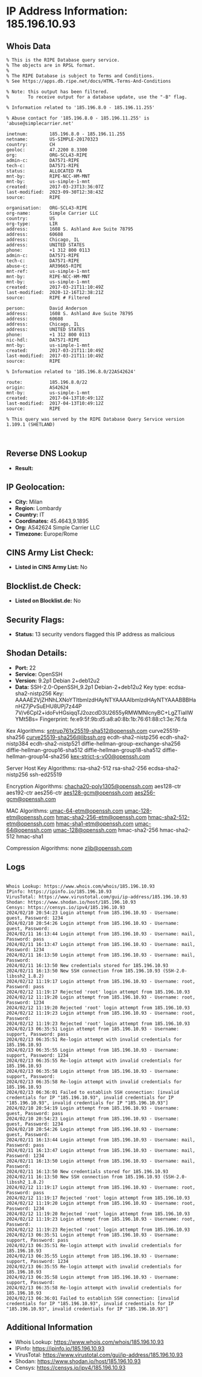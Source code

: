 # IP Address Information: 185.196.10.93

## Whois Data
```
% This is the RIPE Database query service.
% The objects are in RPSL format.
%
% The RIPE Database is subject to Terms and Conditions.
% See https://apps.db.ripe.net/docs/HTML-Terms-And-Conditions

% Note: this output has been filtered.
%       To receive output for a database update, use the "-B" flag.

% Information related to '185.196.8.0 - 185.196.11.255'

% Abuse contact for '185.196.8.0 - 185.196.11.255' is 'abuse@simplecarrier.net'

inetnum:        185.196.8.0 - 185.196.11.255
netname:        US-SIMPLE-20170323
country:        CH
geoloc:         47.2200 8.3300
org:            ORG-SCL43-RIPE
admin-c:        DA7571-RIPE
tech-c:         DA7571-RIPE
status:         ALLOCATED PA
mnt-by:         RIPE-NCC-HM-MNT
mnt-by:         us-simple-1-mnt
created:        2017-03-23T13:36:07Z
last-modified:  2023-09-30T12:38:43Z
source:         RIPE

organisation:   ORG-SCL43-RIPE
org-name:       Simple Carrier LLC
country:        US
org-type:       LIR
address:        1608 S. Ashland Ave Suite 78795
address:        60608
address:        Chicago, IL
address:        UNITED STATES
phone:          +1 312 800 0113
admin-c:        DA7571-RIPE
tech-c:         DA7571-RIPE
abuse-c:        AR39665-RIPE
mnt-ref:        us-simple-1-mnt
mnt-by:         RIPE-NCC-HM-MNT
mnt-by:         us-simple-1-mnt
created:        2017-03-21T11:10:49Z
last-modified:  2020-12-16T12:38:21Z
source:         RIPE # Filtered

person:         David Anderson
address:        1608 S. Ashland Ave Suite 78795
address:        60608
address:        Chicago, IL
address:        UNITED STATES
phone:          +1 312 800 0113
nic-hdl:        DA7571-RIPE
mnt-by:         us-simple-1-mnt
created:        2017-03-21T11:10:49Z
last-modified:  2017-03-21T11:10:49Z
source:         RIPE

% Information related to '185.196.8.0/22AS42624'

route:          185.196.8.0/22
origin:         AS42624
mnt-by:         us-simple-1-mnt
created:        2017-04-13T10:49:12Z
last-modified:  2017-04-13T10:49:12Z
source:         RIPE

% This query was served by the RIPE Database Query Service version 1.109.1 (SHETLAND)



```
## Reverse DNS Lookup
- **Result:** 

## IP Geolocation:
- **City:** Milan
- **Region:** Lombardy
- **Country:** IT
- **Coordinates:** 45.4643,9.1895
- **Org:** AS42624 Simple Carrier LLC
- **Timezone:** Europe/Rome

## CINS Army List Check:
- **Listed in CINS Army List:** 
No

## Blocklist.de Check:
- **Listed on Blocklist.de:** 
No

## Security Flags:
- **Status:** 13 security vendors flagged this IP address as malicious

## Shodan Details:
- **Port:** 22
- **Service:** OpenSSH
- **Version:** 9.2p1 Debian 2+deb12u2
- **Data:** SSH-2.0-OpenSSH_9.2p1 Debian-2+deb12u2
Key type: ecdsa-sha2-nistp256
Key: AAAAE2VjZHNhLXNoYTItbmlzdHAyNTYAAAAIbmlzdHAyNTYAAABBBHanHZ7jPvSuEHU8UPj7z44P
7V/v6CpI2+idoFvHGsiqqTJ2ozcdD3U2655yRMWMNlcnyBC+LgZTiallWYMt5Bs=
Fingerprint: fe:e9:5f:9b:d5:a8:a0:8b:1b:76:61:88:c1:3e:76:fa

Kex Algorithms:
	sntrup761x25519-sha512@openssh.com
	curve25519-sha256
	curve25519-sha256@libssh.org
	ecdh-sha2-nistp256
	ecdh-sha2-nistp384
	ecdh-sha2-nistp521
	diffie-hellman-group-exchange-sha256
	diffie-hellman-group16-sha512
	diffie-hellman-group18-sha512
	diffie-hellman-group14-sha256
	kex-strict-s-v00@openssh.com

Server Host Key Algorithms:
	rsa-sha2-512
	rsa-sha2-256
	ecdsa-sha2-nistp256
	ssh-ed25519

Encryption Algorithms:
	chacha20-poly1305@openssh.com
	aes128-ctr
	aes192-ctr
	aes256-ctr
	aes128-gcm@openssh.com
	aes256-gcm@openssh.com

MAC Algorithms:
	umac-64-etm@openssh.com
	umac-128-etm@openssh.com
	hmac-sha2-256-etm@openssh.com
	hmac-sha2-512-etm@openssh.com
	hmac-sha1-etm@openssh.com
	umac-64@openssh.com
	umac-128@openssh.com
	hmac-sha2-256
	hmac-sha2-512
	hmac-sha1

Compression Algorithms:
	none
	zlib@openssh.com


## Logs
```

Whois Lookup: https://www.whois.com/whois/185.196.10.93
IPinfo: https://ipinfo.io/185.196.10.93
VirusTotal: https://www.virustotal.com/gui/ip-address/185.196.10.93
Shodan: https://www.shodan.io/host/185.196.10.93
Censys: https://censys.io/ipv4/185.196.10.93
2024/02/10 20:54:23 Login attempt from 185.196.10.93 - Username: guest, Password: 1234
2024/02/10 20:54:26 Login attempt from 185.196.10.93 - Username: guest, Password:
2024/02/11 16:13:44 Login attempt from 185.196.10.93 - Username: mail, Password: pass
2024/02/11 16:13:47 Login attempt from 185.196.10.93 - Username: mail, Password: 1234
2024/02/11 16:13:50 Login attempt from 185.196.10.93 - Username: mail, Password:
2024/02/11 16:13:50 New credentials stored for 185.196.10.93
2024/02/11 16:13:50 New SSH connection from 185.196.10.93 (SSH-2.0-libssh2_1.8.2)
2024/02/12 11:19:17 Login attempt from 185.196.10.93 - Username: root, Password: pass
2024/02/12 11:19:17 Rejected 'root' login attempt from 185.196.10.93
2024/02/12 11:19:20 Login attempt from 185.196.10.93 - Username: root, Password: 1234
2024/02/12 11:19:20 Rejected 'root' login attempt from 185.196.10.93
2024/02/12 11:19:23 Login attempt from 185.196.10.93 - Username: root, Password:
2024/02/12 11:19:23 Rejected 'root' login attempt from 185.196.10.93
2024/02/13 06:35:51 Login attempt from 185.196.10.93 - Username: support, Password: pass
2024/02/13 06:35:51 Re-login attempt with invalid credentials for 185.196.10.93
2024/02/13 06:35:55 Login attempt from 185.196.10.93 - Username: support, Password: 1234
2024/02/13 06:35:55 Re-login attempt with invalid credentials for 185.196.10.93
2024/02/13 06:35:58 Login attempt from 185.196.10.93 - Username: support, Password:
2024/02/13 06:35:58 Re-login attempt with invalid credentials for 185.196.10.93
2024/02/13 06:36:01 Failed to establish SSH connection: [invalid credentials for IP "185.196.10.93", invalid credentials for IP "185.196.10.93", invalid credentials for IP "185.196.10.93"]
2024/02/10 20:54:19 Login attempt from 185.196.10.93 - Username: guest, Password: pass
2024/02/10 20:54:23 Login attempt from 185.196.10.93 - Username: guest, Password: 1234
2024/02/10 20:54:26 Login attempt from 185.196.10.93 - Username: guest, Password:
2024/02/11 16:13:44 Login attempt from 185.196.10.93 - Username: mail, Password: pass
2024/02/11 16:13:47 Login attempt from 185.196.10.93 - Username: mail, Password: 1234
2024/02/11 16:13:50 Login attempt from 185.196.10.93 - Username: mail, Password:
2024/02/11 16:13:50 New credentials stored for 185.196.10.93
2024/02/11 16:13:50 New SSH connection from 185.196.10.93 (SSH-2.0-libssh2_1.8.2)
2024/02/12 11:19:17 Login attempt from 185.196.10.93 - Username: root, Password: pass
2024/02/12 11:19:17 Rejected 'root' login attempt from 185.196.10.93
2024/02/12 11:19:20 Login attempt from 185.196.10.93 - Username: root, Password: 1234
2024/02/12 11:19:20 Rejected 'root' login attempt from 185.196.10.93
2024/02/12 11:19:23 Login attempt from 185.196.10.93 - Username: root, Password:
2024/02/12 11:19:23 Rejected 'root' login attempt from 185.196.10.93
2024/02/13 06:35:51 Login attempt from 185.196.10.93 - Username: support, Password: pass
2024/02/13 06:35:51 Re-login attempt with invalid credentials for 185.196.10.93
2024/02/13 06:35:55 Login attempt from 185.196.10.93 - Username: support, Password: 1234
2024/02/13 06:35:55 Re-login attempt with invalid credentials for 185.196.10.93
2024/02/13 06:35:58 Login attempt from 185.196.10.93 - Username: support, Password:
2024/02/13 06:35:58 Re-login attempt with invalid credentials for 185.196.10.93
2024/02/13 06:36:01 Failed to establish SSH connection: [invalid credentials for IP "185.196.10.93", invalid credentials for IP "185.196.10.93", invalid credentials for IP "185.196.10.93"]

```
## Additional Information
- Whois Lookup: https://www.whois.com/whois/185.196.10.93
- IPinfo: https://ipinfo.io/185.196.10.93
- VirusTotal: https://www.virustotal.com/gui/ip-address/185.196.10.93
- Shodan: https://www.shodan.io/host/185.196.10.93
- Censys: https://censys.io/ipv4/185.196.10.93

